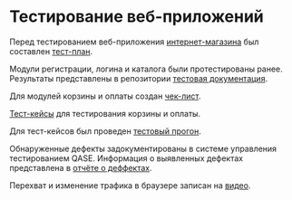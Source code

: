 # Тестирование веб-приложений
Перед тестированием веб-приложения [интернет-магазина](https://qa.demoshopping.ru/) был составлен [тест-план](https://docs.google.com/spreadsheets/d/1vcTr7KpM7B0gHVYm9cNtlsUFIHCgtLBjZCo7vsdohgQ/edit?gid=0#gid=0).

Модули регистрации, логина и каталога были протестированы ранее. Результаты представлены в репозитории [тестовая документация](https://github.com/Sayrus444/Docs).

Для модулей корзины и оплаты создан [чек-лист](https://docs.google.com/spreadsheets/d/122xfdvyOLz97ckxyQAR_HRWq13A1vZSstIOQSxHjIWU/edit?gid=1910260893#gid=1910260893).

[Тест-кейсы](https://app.qase.io/project/G9?suite=128&previewMode=side) для тестирования корзины и оплаты.

Для тест-кейсов был проведен [тестовый прогон](https://github.com/Sayrus444/Web/blob/main/G9-Express%2Brun%2B2024_12_29.pdf).

Обнаруженные дефекты задокументированы в системе управления тестированием QASE. Информация о выявленных дефектах представлена в [отчёте о деффектах](https://github.com/Sayrus444/Web/blob/main/Issues.xlsx).

Перехват и изменение трафика в браузере записан на [видео](https://github.com/Sayrus444/Web/blob/main/web.mp4).
